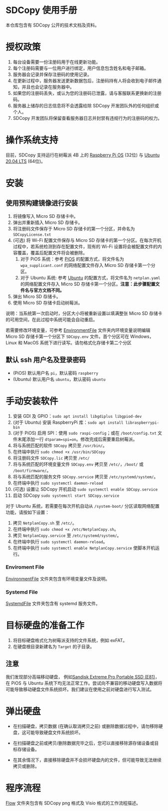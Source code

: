 # SDCopy 使用手册

本仓库包含有 SDCopy 公开的技术文档及资料。

# 授权政策

1. 每台设备需要一份注册码用于在线更新功能。
2. 每个注册码需要与一位用户进行绑定，用户信息包含姓名和电子邮箱。
3. 服务器会记录并保存注册码的使用记录。
4. 在更新过程中，服务器发送更新数据包后，注册码持有人将会收到电子邮件通知，并且也会记录在服务器中。
5. 如果您的注册码丢失，或认为您的注册码已泄露，请与客服联系更换新的注册码。
6. 服务器上储存的日志信息将不会透露给除 SDCopy 开发团队外的任何组织或个人。
7. SDCopy 开发团队将保留查看服务器日志并封禁有违规行为的注册码的权力。

# 操作系统支持

目前，SDCopy 支持运行在树莓派 4B 上的 [Raspberry Pi OS](https://www.raspberrypi.org/software/operating-systems/#raspberry-pi-os-32-bit) (32位) 与 [Ubuntu 20.04 LTS](https://ubuntu.com/download/raspberry-pi) (64位)。

# 安装

## 使用预构建镜像进行安装

1. 将镜像写入 Micro SD 存储卡中。
2. 弹出并重新插入 Micro SD 存储卡。
3. 将注册码文件保存于 Micro SD 存储卡的第一个分区，并命名为 ```SDCopyLicense.txt```
4. (可选) 将 Wi-Fi 配置文件保存与 Micro SD 存储卡的第一个分区。在每次开机过程中，若系统检测到存在配置文件，现有的 Wi-Fi 设置将会被配置文件的内容覆盖，覆盖后配置文件将会被删除。
   1. 对于 PiOS 系统：参考 [PiOS](https://www.raspberrypi.org/documentation/configuration/wireless/headless.md) 的配置方式，将文件名为 ```wpa_supplicant.conf``` 的网络配置文件存入 Micro SD 存储卡第一个分区。
   2. 对于 Ubuntu 系统: 参考 [Ubuntu](https://ubuntu.com/tutorials/how-to-install-ubuntu-on-your-raspberry-pi#3-wifi-or-ethernet) 的配置方式，将文件名为 ```netplan.yaml``` 的网络配置文件存入 Micro SD 存储卡第一个分区。**注意：此步骤配置文件名与官方文档不同。**
5. 弹出 Micro SD 存储卡。
6. 使用 Micro SD 存储卡启动树莓派。

说明：当系统第一次启动时，分区大小将被重新设置以填满整张 Micro SD 存储卡的可用空间，在此过程中系统可能会自动重启。

若需要修改环境变量，可参考 [EnvironmentFile](EnvironmentFile) 文件夹内环境变量说明编辑 Micro SD 存储卡第一个分区下 ```SDCopy.env``` 文件。首个分区可在 Windows，Linux 和 MacOS 系统下进行读写。请勿格式化存储卡第二个分区

## 默认 ssh 用户名及登录密码
* (PiOS) 默认用户名 ```pi```，默认密码 ```raspberry```
* (Ubuntu) 默认用户名 ```ubuntu```，默认密码 ```ubuntu```

# 手动安装软件
1. 安装 GDI 及 GPIO：```sudo apt install libgdiplus libgpiod-dev```
2. (对于 Ubuntu) 安装 RaspberryPi 库：```sudo apt install libraspberrypi-bin```
3. (对于 PiOS) 启用 SPI：使用 ```sudo raspi-config```；或在 ```/boot/config.txt``` 文件末尾添加一行 ```dtparam=spi=on```。修改完成后需要重启树莓派。
4. 将与系统匹配的软件 ```SDCopy``` 拷贝至 ```/usr/bin/```。
5. 在终端中执行 ```sudo chmod +x /usr/bin/SDCopy```
6. 将注册码文件 ```SDCopy.lic``` 拷贝至 ```/etc/```
7. 将与系统匹配的环境变量文件 ```SDCopy.env``` 拷贝至 ```/etc/```，```/boot/``` 或 ```/boot/firmware/```。
8. 将与系统匹配的服务文件 ```SDCopy.service``` 拷贝至 ```/etc/systemd/system/```。
9. 在终端中执行 ```sudo systemctl daemon-reload```
10. (可选) 设置让 SDCopy 开机启动 ```sudo systemctl enable SDCopy.service```
11. 启动 SDCopy ```sudo systemctl start SDCopy.service```

对于 Ubuntu 系统，若需要在每次开机自动从 ```/system-boot/``` 分区读取网络配置功能，请按如下设置：
1. 拷贝 ```NetplanCopy.sh``` 至 ```/etc/```。
2. 在终端中执行 ```sudo chmod +x /etc/NetplanCopy.sh```。
3. 拷贝 ```NetplanCopy.service``` 至 ```/etc/systemd/system/```。
4. 在终端中执行 ```sudo systemctl daemon-reload```。
5. 在终端中执行 ```sudo systemctl enable NetplanCopy.service``` 使脚本开机运行。

### Enviroment File
[EnvironmentFile](EnvironmentFile) 文件夹包含有环境变量文件及说明。

### Systemd File
[SystemdFile](SystemdFile) 文件夹包含有 systemd 服务文件。

# 目标硬盘的准备工作

1. 将目标硬盘格式化为树莓派支持的文件系统，例如 exFAT。
2. 在硬盘根目录新建名为 ```Target``` 的子目录。

## 注意

我们发现部分高端移动硬盘， 例如[Sandisk Extreme Pro Portable SSD (E81)](https://shop.westerndigital.com/products/portable-drives/sandisk-extreme-pro-usb-3-2-ssd)，在 PiOS 与 Ubuntu 系统下均无法正常工作。尝试向不兼容的移动硬盘写入数据将可能导致移动硬盘文件系统损坏。我们建议在使用之前对硬盘进行写入测试。

# 弹出硬盘

* 在扫描硬盘，拷贝数据 (在确认取消拷贝之前) 或删除数据过程中，请勿移除硬盘，这可能导致硬盘文件系统损坏。

* 在扫描硬盘之前或拷贝/删除数据完毕之后，您可以直接移除源存储设备或目标存储设备。

* 在其余情况下，直接移除硬盘并不会损坏硬盘内的文件，但可能导致无法继续拷贝或删除。

# 程序流程

[Flow](Flow) 文件夹包含有 SDCopy png 格式及 Visio 格式的工作流程描述。
